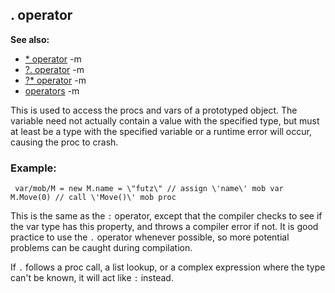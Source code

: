 ## . operator
**See also:**
*   [* operator](/ref/operator/:.md) -m
*   [?. operator](/ref/operator/%3f%2e.md) -m
*   [?* operator](/ref/operator/%3f:.md) -m
*   [operators](/ref/operator.md) -m

This is used to access the procs and vars of a prototyped
object. The variable need not actually contain a value with the
specified type, but must at least be a type with the specified variable
or a runtime error will occur, causing the proc to crash.
### Example:

```
 var/mob/M = new M.name = \"futz\" // assign \'name\' mob var
M.Move(0) // call \'Move()\' mob proc 
```
 

This is the
same as the `:` operator, except that the compiler checks to see if the
var type has this property, and throws a compiler error if not. It is
good practice to use the `.` operator whenever possible, so more
potential problems can be caught during compilation. 

If `.`
follows a proc call, a list lookup, or a complex expression where the
type can\'t be known, it will act like `:` instead.
